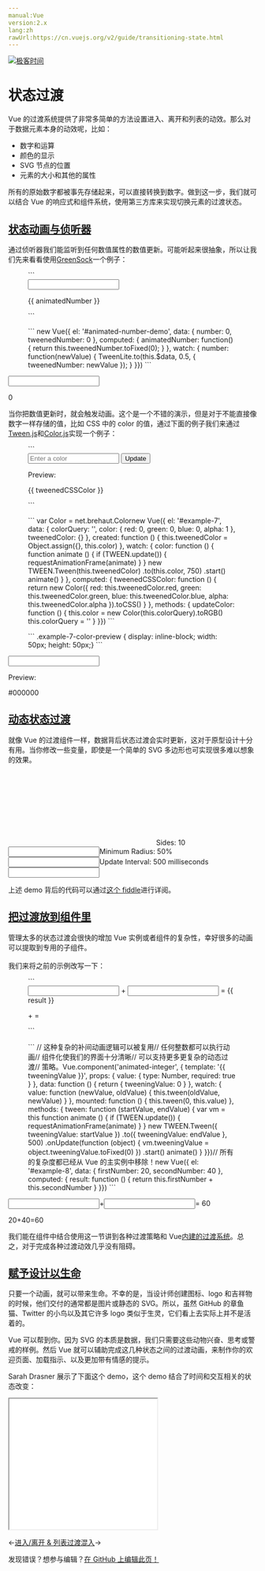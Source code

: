 ```yaml
---
manual:Vue
version:2.x
lang:zh
rawUrl:https://cn.vuejs.org/v2/guide/transitioning-state.html
---
```


[![极客时间](%24789.gif "")](%24797      "")

# 状态过渡


Vue 的过渡系统提供了非常多简单的方法设置进入、离开和列表的动效。那么对于数据元素本身的动效呢，比如：


* 数字和运算
* 颜色的显示
* SVG 节点的位置
* 元素的大小和其他的属性


所有的原始数字都被事先存储起来，可以直接转换到数字。做到这一步，我们就可以结合 Vue 的响应式和组件系统，使用第三方库来实现切换元素的过渡状态。


## [状态动画与侦听器](%24918#状态动画与侦听器 "状态动画与侦听器")<a name="状态动画与侦听器"></a>


通过侦听器我们能监听到任何数值属性的数值更新。可能听起来很抽象，所以让我们先来看看使用[GreenSock](%25126      "")一个例子：

<figure>```
<script src="https://cdnjs.cloudflare.com/ajax/libs/gsap/1.20.3/TweenMax.min.js"></script><div id="animated-number-demo">  <input v-model.number="number" type="number" step="20">  <p>{{ animatedNumber }}</p></div>
``` 

</figure><figure>```
new Vue({  el: '#animated-number-demo',  data: {    number: 0,    tweenedNumber: 0  },  computed: {    animatedNumber: function() {      return this.tweenedNumber.toFixed(0);    }  },  watch: {    number: function(newValue) {      TweenLite.to(this.$data, 0.5, { tweenedNumber: newValue });    }  }})
``` 

</figure><input></input>

0




当你把数值更新时，就会触发动画。这个是一个不错的演示，但是对于不能直接像数字一样存储的值，比如 CSS 中的 color 的值，通过下面的例子我们来通过[Tween.js](%25127      "")和[Color.js](%25128      "")实现一个例子：

<figure>```
<script src="https://cdn.jsdelivr.net/npm/tween.js@16.3.4"></script><script src="https://cdn.jsdelivr.net/npm/color-js@1.0.3"></script><div id="example-7">  <input    v-model="colorQuery"    v-on:keyup.enter="updateColor"    placeholder="Enter a color"  >  <button v-on:click="updateColor">Update</button>  <p>Preview:</p>  <span    v-bind:style="{ backgroundColor: tweenedCSSColor }"    class="example-7-color-preview"  ></span>  <p>{{ tweenedCSSColor }}</p></div>
``` 

</figure><figure>```
var Color = net.brehaut.Colornew Vue({  el: '#example-7',  data: {    colorQuery: '',    color: {      red: 0,      green: 0,      blue: 0,      alpha: 1    },    tweenedColor: {}  },  created: function () {    this.tweenedColor = Object.assign({}, this.color)  },  watch: {    color: function () {      function animate () {        if (TWEEN.update()) {          requestAnimationFrame(animate)        }      }      new TWEEN.Tween(this.tweenedColor)        .to(this.color, 750)        .start()      animate()    }  },  computed: {    tweenedCSSColor: function () {      return new Color({        red: this.tweenedColor.red,        green: this.tweenedColor.green,        blue: this.tweenedColor.blue,        alpha: this.tweenedColor.alpha      }).toCSS()    }  },  methods: {    updateColor: function () {      this.color = new Color(this.colorQuery).toRGB()      this.colorQuery = ''    }  }})
``` 

</figure><figure>```
.example-7-color-preview {  display: inline-block;  width: 50px;  height: 50px;}
``` 

</figure><input></input>

Preview:



#000000



## [动态状态过渡](%24918#动态状态过渡 "动态状态过渡")<a name="动态状态过渡"></a>


就像 Vue 的过渡组件一样，数据背后状态过渡会实时更新，这对于原型设计十分有用。当你修改一些变量，即使是一个简单的 SVG 多边形也可实现很多难以想象的效果。

<svg><polygon></polygon><circle></circle></svg><label>Sides: 10</label><input></input><label>Minimum Radius: 50%</label><input></input><label>Update Interval: 500 milliseconds</label><input></input>


上述 demo 背后的代码可以通过[这个 fiddle](%25130      "")进行详阅。


## [把过渡放到组件里](%24918#把过渡放到组件里 "把过渡放到组件里")<a name="把过渡放到组件里"></a>


管理太多的状态过渡会很快的增加 Vue 实例或者组件的复杂性，幸好很多的动画可以提取到专用的子组件。<br></br>我们来将之前的示例改写一下：

<figure>```
<script src="https://cdn.jsdelivr.net/npm/tween.js@16.3.4"></script><div id="example-8">  <input v-model.number="firstNumber" type="number" step="20"> +  <input v-model.number="secondNumber" type="number" step="20"> =  {{ result }}  <p>    <animated-integer v-bind:value="firstNumber"></animated-integer> +    <animated-integer v-bind:value="secondNumber"></animated-integer> =    <animated-integer v-bind:value="result"></animated-integer>  </p></div>
``` 

</figure><figure>```
// 这种复杂的补间动画逻辑可以被复用// 任何整数都可以执行动画// 组件化使我们的界面十分清晰// 可以支持更多更复杂的动态过渡// 策略。Vue.component('animated-integer', {  template: '<span>{{ tweeningValue }}</span>',  props: {    value: {      type: Number,      required: true    }  },  data: function () {    return {      tweeningValue: 0    }  },  watch: {    value: function (newValue, oldValue) {      this.tween(oldValue, newValue)    }  },  mounted: function () {    this.tween(0, this.value)  },  methods: {    tween: function (startValue, endValue) {      var vm = this      function animate () {        if (TWEEN.update()) {          requestAnimationFrame(animate)        }      }      new TWEEN.Tween({ tweeningValue: startValue })        .to({ tweeningValue: endValue }, 500)        .onUpdate(function (object) {          vm.tweeningValue = object.tweeningValue.toFixed(0)        })        .start()      animate()    }  }})// 所有的复杂度都已经从 Vue 的主实例中移除！new Vue({  el: '#example-8',  data: {    firstNumber: 20,    secondNumber: 40  },  computed: {    result: function () {      return this.firstNumber + this.secondNumber    }  }})
``` 

</figure><input></input>+<input></input>= 60

20+40=60




我们能在组件中结合使用这一节讲到各种过渡策略和 Vue[内建的过渡系统](%24812      "")。总之，对于完成各种过渡动效几乎没有阻碍。


## [赋予设计以生命](%24918#赋予设计以生命 "赋予设计以生命")<a name="赋予设计以生命"></a>


只要一个动画，就可以带来生命。不幸的是，当设计师创建图标、logo 和吉祥物的时候，他们交付的通常都是图片或静态的 SVG。所以，虽然 GitHub 的章鱼猫、Twitter 的小鸟以及其它许多 logo 类似于生灵，它们看上去实际上并不是活着的。



Vue 可以帮到你。因为 SVG 的本质是数据，我们只需要这些动物兴奋、思考或警戒的样例。然后 Vue 就可以辅助完成这几种状态之间的过渡动画，来制作你的欢迎页面、加载指示、以及更加带有情感的提示。



Sarah Drasner 展示了下面这个 demo，这个 demo 结合了时间和交互相关的状态改变：





<iframe src='//codepen.io/sdras/embed/YZBGNp?height=265&theme-id=light&slug-hash=YZBGNp&default-tab=result&user=sdras&embed-version=2&pen-title=Vue-controlled%20Wall-E' width='null' height='265'></iframe>




←[进入/离开 &amp; 列表过渡](%24812      "")[混入](%25133      "")→

发现错误？想参与编辑？[在 GitHub 上编辑此页！](%25134      "")

